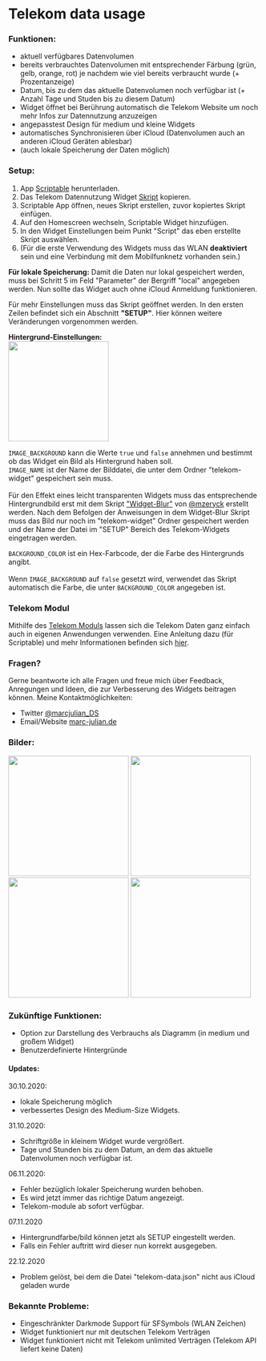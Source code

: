# Telekom data usage

### Funktionen:
- aktuell verfügbares Datenvolumen
- bereits verbrauchtes Datenvolumen mit entsprechender Färbung (grün, gelb, orange, rot) je nachdem wie viel bereits verbraucht wurde (+ Prozentanzeige)
- Datum, bis zu dem das aktuelle Datenvolumen noch verfügbar ist (+ Anzahl Tage und Studen bis zu diesem Datum)
- Widget öffnet bei Berührung automatisch die Telekom Website um noch mehr Infos zur Datennutzung anzuzeigen
- angepasstest Design für medium und kleine Widgets
- automatisches Synchronisieren über iCloud (Datenvolumen auch an anderen iCloud Geräten ablesbar)
- (auch lokale Speicherung der Daten möglich)

### Setup:
1. App <a href="https://scriptable.app/">Scriptable</a> herunterladen.
2. Das Telekom Datennutzung Widget <a href="https://github.com/marcjulianschwarz/tmobile-data-usage-widget/blob/main/telekom-data-usage.js">Skript</a> kopieren.
3. Scriptable App öffnen, neues Skript erstellen, zuvor kopiertes Skript einfügen.
4. Auf den Homescreen wechseln, Scriptable Widget hinzufügen.
5. In den Widget Einstellungen beim Punkt "Script" das eben erstellte Skript auswählen.
6. (Für die erste Verwendung des Widgets muss das WLAN **deaktiviert** sein und eine Verbindung mit dem Mobilfunknetz vorhanden sein.)

**Für lokale Speicherung:**
Damit die Daten nur lokal gespeichert werden, muss bei Schritt 5 im Feld "Parameter" der Bergriff "local" angegeben werden.
Nun sollte das Widget auch ohne iCloud Anmeldung funktionieren.


Für mehr Einstellungen muss das Skript geöffnet werden. In den ersten Zeilen befindet sich ein Abschnitt **"SETUP"**. Hier können weitere Veränderungen vorgenommen werden.

**Hintergrund-Einstellungen:**<br>
<img src = "https://github.com/marcjulianschwarz/telekom-data-usage-widget/blob/main/images/FEC3B5CC-60D1-43EC-B0BF-B871558EB802.jpeg" width=200px>
<br>

`IMAGE_BACKGROUND` kann die Werte `true` und `false` annehmen und bestimmt ob das Widget ein Bild als Hintergrund haben soll.<br>
`IMAGE_NAME` ist der Name der Bilddatei, die unter dem Ordner "telekom-widget" gespeichert sein muss.<br>
<br>
Für den Effekt eines leicht transparenten Widgets muss das entsprechende Hintergrundbild erst mit dem Skript <a href="https://github.com/mzeryck/Widget-Blur">"Widget-Blur"</a> von <a href="https://github.com/mzeryck">@mzeryck</a> erstellt werden.
Nach dem Befolgen der Anweisungen in dem Widget-Blur Skript muss das Bild nur noch im "telekom-widget" Ordner gespeichert werden und der Name der Datei im "SETUP" Bereich des Telekom-Widgets eingetragen werden.


`BACKGROUND_COLOR` ist ein Hex-Farbcode, der die Farbe des Hintergrunds angibt.<br>
<br>
Wenn `IMAGE_BACKGROUND` auf `false` gesetzt wird, verwendet das Skript automatisch die Farbe, die unter `BACKGROUND_COLOR` angegeben ist.


### Telekom Modul
Mithilfe des <a href="https://github.com/marcjulianschwarz/telekom-data-usage-widget/blob/main/telekom-module/telekom-module.js">Telekom Moduls</a> lassen sich die Telekom Daten ganz einfach auch in eigenen Anwendungen verwenden. Eine Anleitung dazu (für Scriptable) und mehr Informationen befinden sich <a href="https://github.com/marcjulianschwarz/telekom-data-usage-widget/tree/main/telekom-module">hier</a>. 

### Fragen?
Gerne beantworte ich alle Fragen und freue mich über Feedback, Anregungen und Ideen, die zur Verbesserung des Widgets beitragen können.
Meine Kontaktmöglichkeiten:
- Twitter <a href="https://twitter.com/marcjulian_DS">@marcjulian_DS</a>
- Email/Website <a href="https://www.marc-julian.de/">marc-julian.de</a>

### Bilder:

<div>
<img src = "https://github.com/marcjulianschwarz/telekom-data-usage-widget/blob/main/images/EB88EB09-C1A0-4144-8AC9-C7074B2DF5AB.jpeg" width=240px>
<img src = "https://github.com/marcjulianschwarz/tmobile-data-usage-widget/blob/main/images/IMG_0544.jpeg" width=240px>
<img src = "https://github.com/marcjulianschwarz/tmobile-data-usage-widget/blob/main/images/IMG_0545.jpeg" width=240px>
<img src = "https://github.com/marcjulianschwarz/telekom-data-usage-widget/blob/main/images/E10F0CF9-83A4-4628-8949-442AC0281524.jpeg" width=240px>  
</div>


### Zukünftige Funktionen:
- Option zur Darstellung des Verbrauchs als Diagramm (in medium und großem Widget)
- Benutzerdefinierte Hintergründe

#### Updates:
30.10.2020: 
- lokale Speicherung möglich
- verbessertes Design des Medium-Size Widgets.

31.10.2020: 
- Schriftgröße in kleinem Widget wurde vergrößert.
- Tage und Stunden bis zu dem Datum, an dem das aktuelle Datenvolumen noch verfügbar ist.

06.11.2020:
- Fehler bezüglich lokaler Speicherung wurden behoben.
- Es wird jetzt immer das richtige Datum angezeigt.
- Telekom-module ab sofort verfügbar.

07.11.2020
- Hintergrundfarbe/bild können jetzt als SETUP eingestellt werden.
- Falls ein Fehler auftritt wird dieser nun korrekt ausgegeben.

22.12.2020
- Problem gelöst, bei dem die Datei "telekom-data.json" nicht aus iCloud geladen wurde

### Bekannte Probleme:
- Eingeschränkter Darkmode Support für SFSymbols (WLAN Zeichen)
- Widget funktioniert nur mit deutschen Telekom Verträgen
- Widget funktioniert nicht mit Telekom unlimited Verträgen (Telekom API liefert keine Daten)

